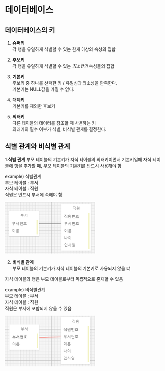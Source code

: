 # 데이터베이스

## 데이터베이스의 키

1. **슈퍼키**  
각 행을 유일하게 식별할 수 있는 한개 이상의 속성의 집합  


2. **후보키**  
각 행을 유일하게 식별할 수 있는 *최소한의* 속성들의 집합  


3. **기본키**  
후보키 중 하나를 선택한 키 / 유일성과 최소성을 만족한다.  
기본키는 NULL값을 가질 수 없다.  


4. **대체키**  
기본키를 제외한 후보키


5. **외래키**  
다른 테이블의 데이터를 참조할 때 사용하는 키  
외래키의 필수 여부가 식별, 비식별 관계를 결정한다.


## 식별 관계와 비식별 관계

1.**식별 관계**
부모 테이블의 기본키가 자식 테이블의 외래키이면서 기본키일때
자식 테이블에 행을 추가할 때, 부모 테이블의 기본키를 반드시 사용해야 함

example) 식별관계  
부모 테이블 : 부서  
자식 테이블 : 직원  
직원은 반드시 부서에 속해야 함

![식별 관계](https://github.com/azza999/small-start/blob/main/assets/identification.png)

2. **비식별 관계**  
부모 테이블의 기본키가 자식 테이블의 기본키로 사용되지 않을 떄

자식 테이블의 행은 부모 테이블로부터 독립적으로 존재할 수 있음

example) 비식별관계  
부모 테이블 : 부서  
자식 테이블 : 직원  
직원은 부서에 포함되지 않을 수 있음  

![비식별 관계](https://github.com/azza999/small-start/blob/main/assets/non-identification.png)


